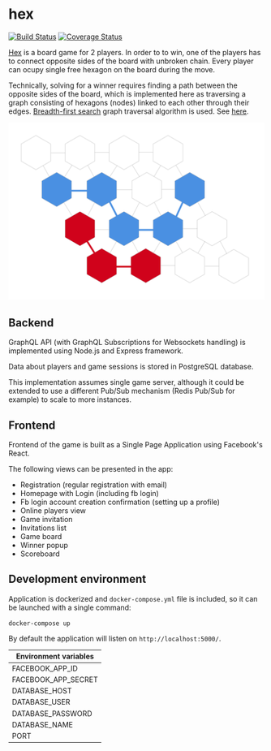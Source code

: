 # hex

[![Build Status](https://travis-ci.org/tomasz-chojna/hex.svg?branch=develop)](https://travis-ci.org/tomasz-chojna/hex)
[![Coverage Status](https://coveralls.io/repos/github/tomasz-chojna/hex/badge.svg?branch=develop)](https://coveralls.io/github/tomasz-chojna/hex?branch=develop)

[Hex](https://en.wikipedia.org/wiki/Hex_(board_game)) is a board game for 2 players. In order to to win, one of the players has to connect opposite sides of the board with unbroken chain. Every player can ocupy single free hexagon on the board during the move.

Technically, solving for a winner requires finding a path between the opposite sides of the board, which is implemented here as traversing a graph consisting of hexagons (nodes) linked to each other through their edges. [Breadth-first search](https://en.wikipedia.org/wiki/Breadth-first_search) graph traversal algorithm is used. See [here](/).

![Board graph](/designs/winner_algorithm.png)

## Backend

GraphQL API (with GraphQL Subscriptions for Websockets handling) is implemented using Node.js and Express framework.

Data about players and game sessions is stored in PostgreSQL database.

This implementation assumes single game server, although it could be extended to use a different Pub/Sub mechanism (Redis Pub/Sub for example) to scale to more instances.

## Frontend

Frontend of the game is built as a Single Page Application using Facebook's React.

The following views can be presented in the app:

- Registration (regular registration with email)
- Homepage with Login (including fb login)
- Fb login account creation confirmation (setting up a profile)
- Online players view
- Game invitation
- Invitations list
- Game board
- Winner popup
- Scoreboard



## Development environment

Application is dockerized and `docker-compose.yml` file is included, so it can be launched with a single command:

	docker-compose up
	

By default the application will listen on `http://localhost:5000/`.


| Environment variables   |
|-------------------------|
| FACEBOOK\_APP\_ID       |
| FACEBOOK\_APP\_SECRET   |
| DATABASE\_HOST          |
| DATABASE\_USER          |
| DATABASE\_PASSWORD      |
| DATABASE\_NAME          |
| PORT                    |
